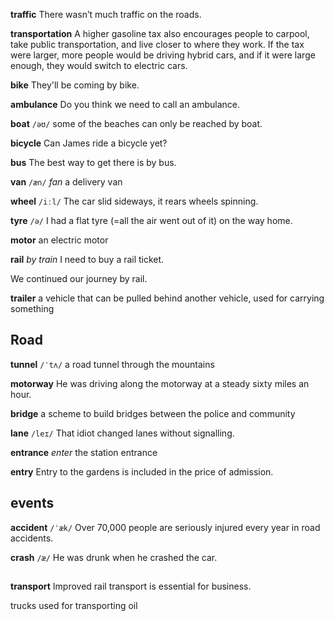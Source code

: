 **traffic** 
There wasn’t much traffic on the roads.

**transportation** 
A higher gasoline tax also encourages people to carpool, take public transportation, and live closer to where they work. If the tax were larger, more people would be driving hybrid cars, and if it were large enough, they would switch to electric cars.

**bike**
They'll be coming by bike.

**ambulance**
Do you think we need to call an ambulance.

**boat**
`/əʊ/`
some of the beaches can only be reached by boat.

**bicycle**
Can James ride a bicycle yet?

**bus**
The best way to get there is by bus.

**van** 
`/æn/`
*fan*
a delivery van

**wheel**
`/iːl/`
The car slid sideways, it rears wheels spinning.

**tyre** 
`/ə/`
I had a flat tyre (=all the air went out of it) on the way home.

**motor** 
an electric motor

**rail** 
*by train*
I need to buy a rail ticket.

We continued our journey by rail.

**trailer** 
a vehicle that can be pulled behind another vehicle, used for carrying something

## Road
**tunnel** 
`/ˈtʌ/`
a road tunnel through the mountains

**motorway** 
He was driving along the motorway at a steady sixty miles an hour.

**bridge**
a scheme to build bridges between the police and community

**lane** 
`/leɪ/`
That idiot changed lanes without signalling.

**entrance**
*enter* 
the station entrance

**entry** 
Entry to the gardens is included in the price of admission.

## events
**accident**
`/ˈæk/` 
Over 70,000 people are seriously injured every year in road accidents.

**crash**
`/æ/`
He was drunk when he crashed the car.


##
**transport** 
Improved rail transport is essential for business.

trucks used for transporting oil